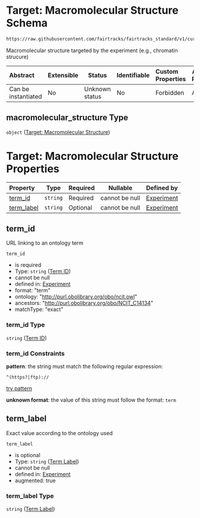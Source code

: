 # Target: Macromolecular Structure Schema

```txt
https://raw.githubusercontent.com/fairtracks/fairtracks_standard/v1/current/json/schema/fairtracks_experiment.schema.json#/properties/target/properties/macromolecular_structure
```

Macromolecular structure targeted by the experiment (e.g., chromatin strucure)


| Abstract            | Extensible | Status         | Identifiable | Custom Properties | Additional Properties | Access Restrictions | Defined In                                                                                                     |
| :------------------ | ---------- | -------------- | ------------ | :---------------- | --------------------- | ------------------- | -------------------------------------------------------------------------------------------------------------- |
| Can be instantiated | No         | Unknown status | No           | Forbidden         | Allowed               | none                | [fairtracks_experiment.schema.json\*](../json/schema/fairtracks_experiment.schema.json "open original schema") |

## macromolecular_structure Type

`object` ([Target: Macromolecular Structure](fairtracks_experiment-properties-experiment-target-properties-target-macromolecular-structure.md))

# Target: Macromolecular Structure Properties

| Property                  | Type     | Required | Nullable       | Defined by                                                                                                                                                                                                                                                                                                                                         |
| :------------------------ | -------- | -------- | -------------- | :------------------------------------------------------------------------------------------------------------------------------------------------------------------------------------------------------------------------------------------------------------------------------------------------------------------------------------------------- |
| [term_id](#term_id)       | `string` | Required | cannot be null | [Experiment](fairtracks_experiment-properties-experiment-target-properties-target-macromolecular-structure-properties-term-id.md "https://raw.githubusercontent.com/fairtracks/fairtracks_standard/v1/current/json/schema/fairtracks_experiment.schema.json#/properties/target/properties/macromolecular_structure/properties/term_id")       |
| [term_label](#term_label) | `string` | Optional | cannot be null | [Experiment](fairtracks_experiment-properties-experiment-target-properties-target-macromolecular-structure-properties-term-label.md "https://raw.githubusercontent.com/fairtracks/fairtracks_standard/v1/current/json/schema/fairtracks_experiment.schema.json#/properties/target/properties/macromolecular_structure/properties/term_label") |

## term_id

URL linking to an ontology term


`term_id`

-   is required
-   Type: `string` ([Term ID](fairtracks_experiment-properties-experiment-target-properties-target-macromolecular-structure-properties-term-id.md))
-   cannot be null
-   defined in: [Experiment](fairtracks_experiment-properties-experiment-target-properties-target-macromolecular-structure-properties-term-id.md "https://raw.githubusercontent.com/fairtracks/fairtracks_standard/v1/current/json/schema/fairtracks_experiment.schema.json#/properties/target/properties/macromolecular_structure/properties/term_id")
-   format: "term"
-   ontology: "http://purl.obolibrary.org/obo/ncit.owl"
-   ancestors: "http://purl.obolibrary.org/obo/NCIT_C14134"
-   matchType: "exact"

### term_id Type

`string` ([Term ID](fairtracks_experiment-properties-experiment-target-properties-target-macromolecular-structure-properties-term-id.md))

### term_id Constraints

**pattern**: the string must match the following regular expression: 

```regexp
^(https?|ftp)://
```

[try pattern](https://regexr.com/?expression=%5E(https%3F%7Cftp)%3A%2F%2F "try regular expression with regexr.com")

**unknown format**: the value of this string must follow the format: `term`

## term_label

Exact value according to the ontology used


`term_label`

-   is optional
-   Type: `string` ([Term Label](fairtracks_experiment-properties-experiment-target-properties-target-macromolecular-structure-properties-term-label.md))
-   cannot be null
-   defined in: [Experiment](fairtracks_experiment-properties-experiment-target-properties-target-macromolecular-structure-properties-term-label.md "https://raw.githubusercontent.com/fairtracks/fairtracks_standard/v1/current/json/schema/fairtracks_experiment.schema.json#/properties/target/properties/macromolecular_structure/properties/term_label")
-   augmented: true

### term_label Type

`string` ([Term Label](fairtracks_experiment-properties-experiment-target-properties-target-macromolecular-structure-properties-term-label.md))

